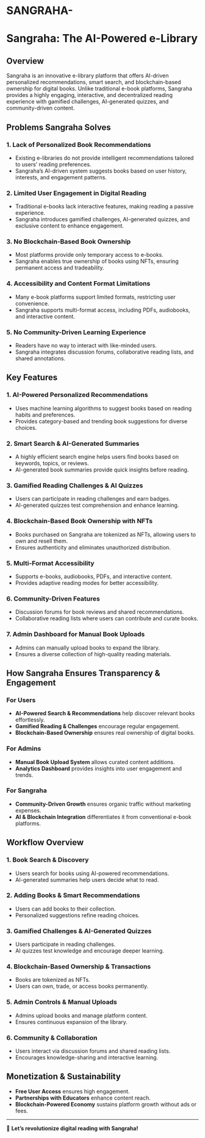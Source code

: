 # SANGRAHA-
# Sangraha: The AI-Powered e-Library

## Overview

Sangraha is an innovative e-library platform that offers AI-driven personalized recommendations, smart search, and blockchain-based ownership for digital books. Unlike traditional e-book platforms, Sangraha provides a highly engaging, interactive, and decentralized reading experience with gamified challenges, AI-generated quizzes, and community-driven content.

## Problems Sangraha Solves

### 1. Lack of Personalized Book Recommendations

- Existing e-libraries do not provide intelligent recommendations tailored to users’ reading preferences.
- Sangraha’s AI-driven system suggests books based on user history, interests, and engagement patterns.

### 2. Limited User Engagement in Digital Reading

- Traditional e-books lack interactive features, making reading a passive experience.
- Sangraha introduces gamified challenges, AI-generated quizzes, and exclusive content to enhance engagement.

### 3. No Blockchain-Based Book Ownership

- Most platforms provide only temporary access to e-books.
- Sangraha enables true ownership of books using NFTs, ensuring permanent access and tradeability.

### 4. Accessibility and Content Format Limitations

- Many e-book platforms support limited formats, restricting user convenience.
- Sangraha supports multi-format access, including PDFs, audiobooks, and interactive content.

### 5. No Community-Driven Learning Experience

- Readers have no way to interact with like-minded users.
- Sangraha integrates discussion forums, collaborative reading lists, and shared annotations.

## Key Features

### 1. **AI-Powered Personalized Recommendations**

- Uses machine learning algorithms to suggest books based on reading habits and preferences.
- Provides category-based and trending book suggestions for diverse choices.

### 2. **Smart Search & AI-Generated Summaries**

- A highly efficient search engine helps users find books based on keywords, topics, or reviews.
- AI-generated book summaries provide quick insights before reading.

### 3. **Gamified Reading Challenges & AI Quizzes**

- Users can participate in reading challenges and earn badges.
- AI-generated quizzes test comprehension and enhance learning.

### 4. **Blockchain-Based Book Ownership with NFTs**

- Books purchased on Sangraha are tokenized as NFTs, allowing users to own and resell them.
- Ensures authenticity and eliminates unauthorized distribution.

### 5. **Multi-Format Accessibility**

- Supports e-books, audiobooks, PDFs, and interactive content.
- Provides adaptive reading modes for better accessibility.

### 6. **Community-Driven Features**

- Discussion forums for book reviews and shared recommendations.
- Collaborative reading lists where users can contribute and curate books.

### 7. **Admin Dashboard for Manual Book Uploads**

- Admins can manually upload books to expand the library.
- Ensures a diverse collection of high-quality reading materials.

## How Sangraha Ensures Transparency & Engagement

### For Users

- **AI-Powered Search & Recommendations** help discover relevant books effortlessly.
- **Gamified Reading & Challenges** encourage regular engagement.
- **Blockchain-Based Ownership** ensures real ownership of digital books.

### For Admins

- **Manual Book Upload System** allows curated content additions.
- **Analytics Dashboard** provides insights into user engagement and trends.

### For Sangraha

- **Community-Driven Growth** ensures organic traffic without marketing expenses.
- **AI & Blockchain Integration** differentiates it from conventional e-book platforms.

## Workflow Overview

### 1. **Book Search & Discovery**

- Users search for books using AI-powered recommendations.
- AI-generated summaries help users decide what to read.

### 2. **Adding Books & Smart Recommendations**

- Users can add books to their collection.
- Personalized suggestions refine reading choices.

### 3. **Gamified Challenges & AI-Generated Quizzes**

- Users participate in reading challenges.
- AI quizzes test knowledge and encourage deeper learning.

### 4. **Blockchain-Based Ownership & Transactions**

- Books are tokenized as NFTs.
- Users can own, trade, or access books permanently.

### 5. **Admin Controls & Manual Uploads**

- Admins upload books and manage platform content.
- Ensures continuous expansion of the library.

### 6. **Community & Collaboration**

- Users interact via discussion forums and shared reading lists.
- Encourages knowledge-sharing and interactive learning.

## Monetization & Sustainability

- **Free User Access** ensures high engagement.
- **Partnerships with Educators** enhance content reach.
- **Blockchain-Powered Economy** sustains platform growth without ads or fees.

---


🚀 **Let’s revolutionize digital reading with Sangraha!**

